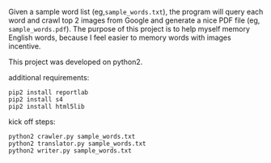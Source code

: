 Given a sample word list (eg,```sample_words.txt```), the program will query each word and crawl top 2 images from Google and generate a nice PDF file (eg, ```sample_words.pdf```).
The purpose of this project is to help myself memory English words, because I feel easier to memory words with images incentive.

This project was developed on python2.

additional requirements:  
```
pip2 install reportlab
pip2 install s4
pip2 install html5lib
```

kick off steps:  
```
python2 crawler.py sample_words.txt
python2 translator.py sample_words.txt
python2 writer.py sample_words.txt
```

